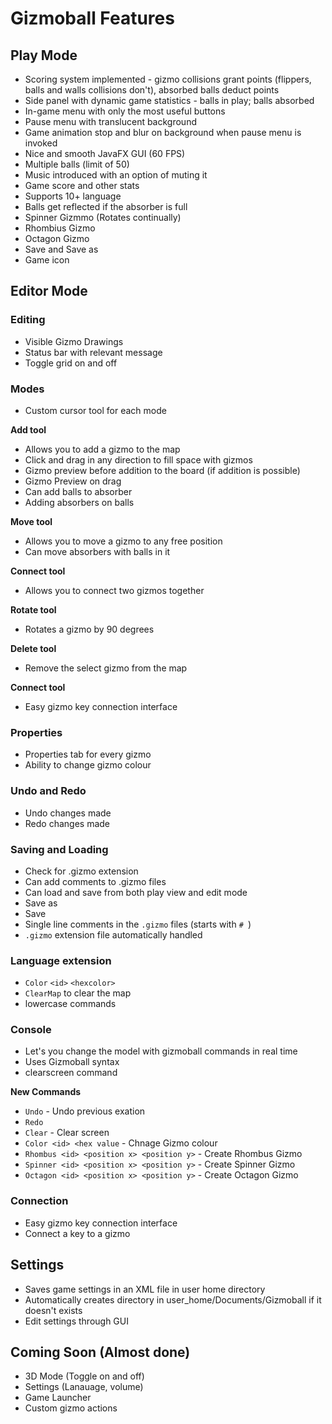 # Gizmoball Features

## Play Mode

* Scoring system implemented - gizmo collisions grant points
 (flippers, balls and walls collisions don't), absorbed balls deduct points
* Side panel with dynamic game statistics - balls in play; balls absorbed
* In-game menu with only the most useful buttons
* Pause menu with translucent background
* Game animation stop and blur on background when pause menu is invoked 
* Nice and smooth JavaFX GUI (60 FPS)
* Multiple balls (limit of 50)
* Music introduced with an option of muting it 
* Game score and other stats
* Supports 10+ language
* Balls get reflected if the absorber is full
* Spinner Gizmmo (Rotates continually)
* Rhombius Gizmo
* Octagon Gizmo 
* Save and Save as
* Game icon

## Editor Mode

### Editing
* Visible Gizmo Drawings
* Status bar with relevant message
* Toggle grid on and off

### Modes
* Custom cursor tool for each mode

**Add tool**

* Allows you to add a gizmo to the map
* Click and drag in any direction to fill space with gizmos
* Gizmo preview before addition to the board (if addition is possible) 
* Gizmo Preview on drag
* Can add balls to absorber
* Adding absorbers on balls

**Move tool**
* Allows you to move a gizmo to any free position
* Can move absorbers with balls in it

**Connect tool**
* Allows you to connect two gizmos together

**Rotate tool**
* Rotates a gizmo by 90 degrees

**Delete tool**
* Remove the select gizmo from the map

**Connect tool**
* Easy gizmo key connection interface

### Properties
* Properties tab for every gizmo
* Ability to change gizmo colour

### Undo and Redo
* Undo changes made
* Redo changes made

### Saving and Loading
* Check for .gizmo extension
* Can add comments to .gizmo files
* Can load and save from both play view and edit mode
* Save as
* Save
* Single line comments in the `.gizmo` files (starts with `# `)
* `.gizmo` extension file automatically handled

### Language extension
* `Color` `<id>` `<hexcolor>`
* `ClearMap` to clear the map
* lowercase commands

### Console
* Let's you change the model with gizmoball commands in real time 
* Uses Gizmoball syntax
* clearscreen command

**New Commands**

* ```Undo``` - Undo previous exation
* ```Redo```
* ```Clear``` - Clear screen
* ```Color <id> <hex value``` - Chnage Gizmo colour
* ```Rhombus <id> <position x> <position y>``` - Create Rhombus Gizmo
* ```Spinner <id> <position x> <position y>```  - Create Spinner Gizmo
* ```Octagon <id> <position x> <position y>``` - Create Octagon Gizmo

### Connection
* Easy gizmo key connection interface
* Connect a key to a gizmo

## Settings
* Saves game settings in an XML file in user home directory
* Automatically creates directory in user_home/Documents/Gizmoball if it doesn't exists
* Edit settings through GUI

## Coming Soon (Almost done)

* 3D Mode (Toggle on and off)
* Settings (Lanauage, volume)
* Game Launcher
* Custom gizmo actions